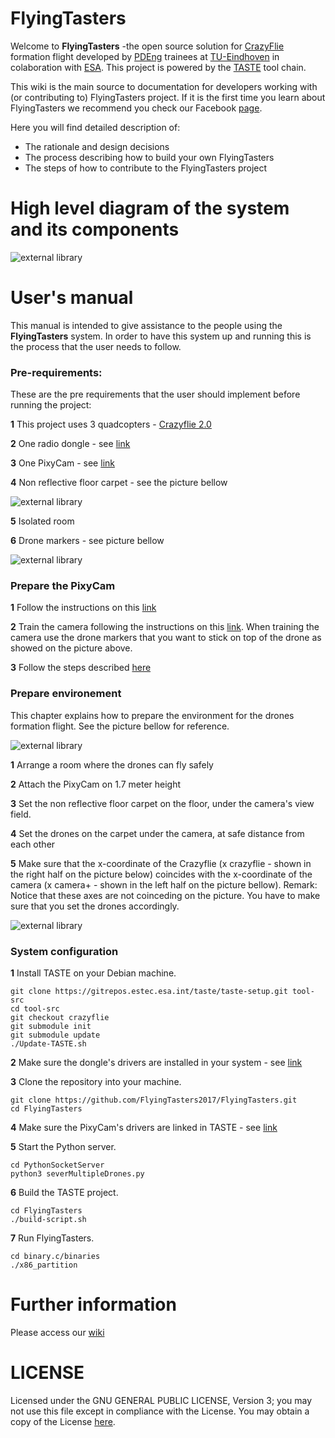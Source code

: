 # FlyingTasters

Welcome to **FlyingTasters** -the open source solution for [CrazyFlie](https://www.bitcraze.io/crazyflie-2/) formation flight developed by [PDEng](https://www.tue.nl/en/education/tue-graduate-school/pdeng-programs/pdeng-programs-overview/pdeng-software-technology-st/) trainees at [TU-Eindhoven](https://www.tue.nl/) in colaboration with [ESA](http://www.esa.int/ESA). This project is powered by the [TASTE](http://taste.tuxfamily.org/) tool chain.

This wiki is the main source to documentation for developers working with (or contributing to) FlyingTasters project. If it is the first time you learn about FlyingTasters we recommend you check our Facebook [page](https://www.facebook.com/flyingtasters/).

Here you will find detailed description of:

* The rationale and design decisions
* The process describing how to build your own FlyingTasters
* The steps of how to contribute to the FlyingTasters project

# High level diagram of the system and its components
![external library](https://github.com/FlyingTasters2017/FlyingTasters/blob/development/images/high_level_diagram_of_the_system.jpeg)


# User's manual 
This manual is intended to give assistance to the people using the **FlyingTasters** system. In order to have this system up and running this is the process that the user needs to follow.

### Pre-requirements:
These are the pre requirements that the user should implement before running the project:

**1** This project uses 3 quadcopters - [Crazyflie 2.0](https://www.bitcraze.io/crazyflie-2/)   

**2** One radio dongle - see [link](https://www.bitcraze.io/2012/02/the-crazyradio-dongle/)

**3** One PixyCam - see [link](http://cmucam.org/projects/cmucam5)

**4** Non reflective floor carpet - see the picture bellow 

![external library](https://github.com/FlyingTasters2017/FlyingTasters/blob/development/images/markers.jpeg)

**5** Isolated room

**6** Drone markers - see picture bellow

![external library](https://github.com/FlyingTasters2017/FlyingTasters/blob/development/images/markers_diff_col.jpg)

### Prepare the PixyCam

**1** Follow the instructions on this [link](http://cmucam.org/projects/cmucam5/wiki/Installing_PixyMon_on_Linux)

**2** Train the camera following the instructions on this [link](https://www.youtube.com/watch?v=7znEmgYZXL0&feature=youtu.be). When training the camera use the drone markers that you want to stick on top of the drone as showed on the picture above. 

**3** Follow the steps described [here](https://github.com/FlyingTasters2017/FlyingTasters/wiki/Developer's-manual#configuring-the-pixy-camera)

### Prepare environement
This chapter explains how to prepare the environment for the drones formation flight. See the picture bellow for reference. 

![external library](https://github.com/FlyingTasters2017/FlyingTasters/blob/development/images/room_set_up.jpeg)

**1** Arrange a room where the drones can fly safely

**2** Attach the PixyCam on 1.7 meter height

**3** Set the non reflective floor carpet on the floor, under the camera's view field.

**4** Set the drones on the carpet under the camera, at safe distance from each other

**5** Make sure that the x-coordinate of the Crazyflie (x crazyflie - shown in the right half on the picture below) coincides with the x-coordinate of the camera (x camera+ - shown in the left half on the picture bellow).
Remark: Notice that these axes are not coinceding on the picture. You have to make sure that you set the drones accordingly.

![external library](https://github.com/FlyingTasters2017/FlyingTasters/blob/development/images/camr_drone_orientation.jpeg)

### System configuration

**1** Install TASTE on your Debian machine.
```
git clone https://gitrepos.estec.esa.int/taste/taste-setup.git tool-src
cd tool-src
git checkout crazyflie
git submodule init
git submodule update
./Update-TASTE.sh
```

**2** Make sure the dongle's drivers are installed in your system - see [link](https://github.com/FlyingTasters2017/FlyingTasters/wiki/Developer's-manual#configuring-the-radio-dongle)

**3** Clone the repository into your machine.
```
git clone https://github.com/FlyingTasters2017/FlyingTasters.git
cd FlyingTasters
```

**4** Make sure the PixyCam's drivers are linked in TASTE - see [link](https://github.com/FlyingTasters2017/FlyingTasters/wiki/Developer's-manual#using-the-pixy-camera-in-taste)

**5** Start the Python server.
```
cd PythonSocketServer
python3 severMultipleDrones.py
```
**6** Build the TASTE project.
```
cd FlyingTasters
./build-script.sh
```
**7** Run FlyingTasters.
```
cd binary.c/binaries
./x86_partition 
```
# Further information

Please access our [wiki](https://github.com/FlyingTasters2017/FlyingTasters/wiki)

# LICENSE

Licensed under the GNU GENERAL PUBLIC LICENSE, Version 3; you may not use this file except in compliance with the License. You may obtain a copy of the License [here](https://www.gnu.org/licenses/licenses.html).

